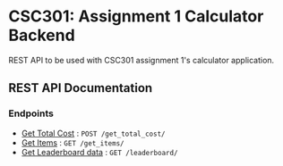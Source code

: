 # CSC301: Assignment 1 Calculator Backend
REST API to be used with CSC301 assignment 1's calculator application.

## REST API Documentation
### Endpoints
- [Get Total Cost](docs/examples/get_total_cost.md) : `POST /get_total_cost/`
- [Get Items](docs/examples/get_items.md) : `GET /get_items/`
- [Get Leaderboard data](docs/examples/leaderboard.md) : `GET /leaderboard/`
